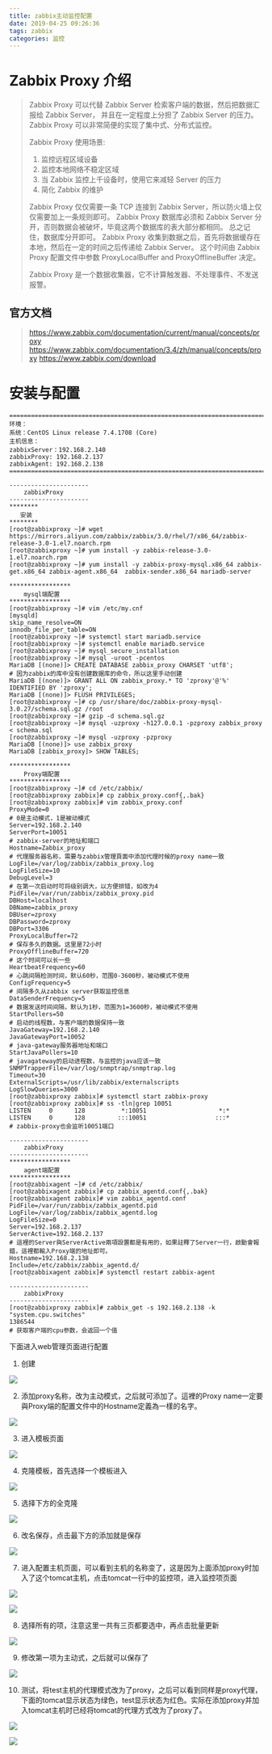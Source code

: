 ```yaml
---
title: zabbix主动监控配置
date: 2019-04-25 09:26:36
tags: zabbix
categories: 监控
---
```


# Zabbix Proxy 介绍

> Zabbix Proxy 可以代替 Zabbix Server 检索客户端的数据，然后把数据汇报给 Zabbix Server，
> 并且在一定程度上分担了 Zabbix Server 的压力。Zabbix Proxy 可以非常简便的实现了集中式、分布式监控。
>
> Zabbix Proxy 使用场景:
>
> 1. 监控远程区域设备
> 2. 监控本地网络不稳定区域
> 3. 当 Zabbix 监控上千设备时，使用它来减轻 Server 的压力
> 4. 简化 Zabbix 的维护
>
> Zabbix Proxy 仅仅需要一条 TCP 连接到 Zabbix Server，所以防火墙上仅仅需要加上一条规则即可。
> Zabbix Proxy 数据库必须和 Zabbix Server 分开，否则数据会被破坏，毕竟这两个数据库的表大部分都相同。
> 总之记住，数据库分开即可。
> Zabbix Proxy 收集到数据之后，首先将数据缓存在本地，然后在一定的时间之后传递给 Zabbix Server。
> 这个时间由 Zabbix Proxy 配置文件中参数 ProxyLocalBuffer and ProxyOfflineBuffer 决定。
>
> Zabbix Proxy 是一个数据收集器，它不计算触发器、不处理事件、不发送报警。



## 官方文档

> <https://www.zabbix.com/documentation/current/manual/concepts/proxy>
> <https://www.zabbix.com/documentation/3.4/zh/manual/concepts/proxy>
> https://www.zabbix.com/download



# 安装与配置

```shell
===========================================================================================
环境：
系统：CentOS Linux release 7.4.1708 (Core)
主机信息：
zabbixServer：192.168.2.140
zabbixProxy: 192.168.2.137
zabbixAgent: 192.168.2.138
===========================================================================================

----------------------
    zabbixProxy
----------------------
********
   安装
********
[root@zabbixproxy ~]# wget https://mirrors.aliyun.com/zabbix/zabbix/3.0/rhel/7/x86_64/zabbix-release-3.0-1.el7.noarch.rpm
[root@zabbixproxy ~]# yum install -y zabbix-release-3.0-1.el7.noarch.rpm 
[root@zabbixproxy ~]# yum install -y zabbix-proxy-mysql.x86_64 zabbix-get.x86_64 zabbix-agent.x86_64  zabbix-sender.x86_64 mariadb-server

*****************
    mysql端配置
*****************
[root@zabbixproxy ~]# vim /etc/my.cnf
[mysqld]
skip_name_resolve=ON
innodb_file_per_table=ON
[root@zabbixproxy ~]# systemctl start mariadb.service
[root@zabbixproxy ~]# systemctl enable mariadb.service
[root@zabbixproxy ~]# mysql_secure_installation
[root@zabbixproxy ~]# mysql -uroot -pcentos
MariaDB [(none)]> CREATE DATABASE zabbix_proxy CHARSET 'utf8';
# 因为zabbix的库中没有创建数据库的命令，所以这里手动创建
MariaDB [(none)]> GRANT ALL ON zabbix_proxy.* TO 'zproxy'@'%' IDENTIFIED BY 'zproxy';
MariaDB [(none)]> FLUSH PRIVILEGES;
[root@zabbixproxy ~]# cp /usr/share/doc/zabbix-proxy-mysql-3.0.27/schema.sql.gz /root
[root@zabbixproxy ~]# gzip -d schema.sql.gz 
[root@zabbixproxy ~]# mysql -uzproxy -h127.0.0.1 -pzproxy zabbix_proxy < schema.sql 
[root@zabbixproxy ~]# mysql -uzproxy -pzproxy
MariaDB [(none)]> use zabbix_proxy
MariaDB [zabbix_proxy]> SHOW TABLES;

*****************
    Proxy端配置
*****************
[root@zabbixproxy ~]# cd /etc/zabbix/
[root@zabbixproxy zabbix]# cp zabbix_proxy.conf{,.bak} 
[root@zabbixproxy zabbix]# vim zabbix_proxy.conf
ProxyMode=0
# 0是主动模式，1是被动模式
Server=192.168.2.140
ServerPort=10051
# zabbix-server的地址和端口
Hostname=Zabbix_proxy
# 代理服务器名称，需要与zabbix管理頁面中添加代理时候的proxy name一致
LogFile=/var/log/zabbix/zabbix_proxy.log
LogFileSize=10
DebugLevel=3
# 在第一次启动时可将级别调大，以方便排错，如改为4
PidFile=/var/run/zabbix/zabbix_proxy.pid
DBHost=localhost
DBName=zabbix_proxy
DBUser=zproxy
DBPassword=zproxy
DBPort=3306
ProxyLocalBuffer=72
# 保存多久的数据。这里是72小时
ProxyOfflineBuffer=720
# 这个时间可以长一些
HeartbeatFrequency=60
# 心跳间隔检测时间，默认60秒，范围0-3600秒，被动模式不使用
ConfigFrequency=5
# 间隔多久从zabbix server获取监控信息
DataSenderFrequency=5
# 数据发送时间间隔，默认为1秒，范围为1=3600秒，被动模式不使用
StartPollers=50
# 启动的线程数，与客户端的数据保持一致
JavaGateway=192.168.2.140
JavaGatewayPort=10052
# java-gateway服务器地址和端口
StartJavaPollers=10
# javagateway的启动进程数，与监控的java应该一致
SNMPTrapperFile=/var/log/snmptrap/snmptrap.log
Timeout=30
ExternalScripts=/usr/lib/zabbix/externalscripts
LogSlowQueries=3000
[root@zabbixproxy zabbix]# systemctl start zabbix-proxy
[root@zabbixproxy zabbix]# ss -tln|grep 10051
LISTEN     0      128          *:10051                    *:*                  
LISTEN     0      128         :::10051                   :::*  
# zabbix-proxy也会监听10051端口

----------------------
    zabbixProxy
----------------------
*****************
    agent端配置
*****************
[root@zabbixagent ~]# cd /etc/zabbix/
[root@zabbixagent zabbix]# cp zabbix_agentd.conf{,.bak}
[root@zabbixagent zabbix]# vim zabbix_agentd.conf
PidFile=/var/run/zabbix/zabbix_agentd.pid
LogFile=/var/log/zabbix/zabbix_agentd.log
LogFileSize=0
Server=192.168.2.137
ServerActive=192.168.2.137
# 這裡的Server與ServerActive兩項設置都是有用的，如果註釋了Server一行，啟動會報錯，這裡都輸入Proxy端的地址即可。
Hostname=192.168.2.138
Include=/etc/zabbix/zabbix_agentd.d/
[root@zabbixagent zabbix]# systemctl restart zabbix-agent

----------------------
    zabbixProxy
----------------------
[root@zabbixproxy zabbix]# zabbix_get -s 192.168.2.138 -k "system.cpu.switches"
1386544
# 获取客户端的cpu参数，会返回一个值
```

下面进入web管理页面进行配置

1. 创建

![](/images/zabbix/proxy1.png)

2. 添加proxy名称，改为主动模式，之后就可添加了。這裡的Proxy name一定要與Proxy端的配置文件中的Hostname定義為一樣的名字。

![](/images/zabbix/proxy2.png)

3. 进入模板页面

![](/images/zabbix/proxy3.png)

4. 克隆模板，首先选择一个模板进入

![](/images/zabbix/proxy4.png)

5. 选择下方的全克隆

![](/images/zabbix/proxy5.png)

6. 改名保存，点击最下方的添加就是保存

![](/images/zabbix/proxy6.png)

7. 进入配置主机页面，可以看到主机的名称变了，这是因为上面添加proxy时加入了这个tomcat主机，点击tomcat一行中的监控项，进入监控项页面

![](/images/zabbix/proxy7.png)

![](/images/zabbix/proxy8.png)

8. 选择所有的项，注意这里一共有三页都要选中，再点击批量更新

![](/images/zabbix/proxy9.png)

9. 修改第一项为主动式，之后就可以保存了

![](/images/zabbix/proxy10.png)

10. 测试，将test主机的代理模式改为了proxy，之后可以看到同样是proxy代理，下面的tomcat显示状态为绿色，test显示状态为红色。实际在添加proxy并加入tomcat主机时已经将tomcat的代理方式改为了proxy了。

![](/images/zabbix/proxy11.png)

![](/images/zabbix/proxy12.png)
